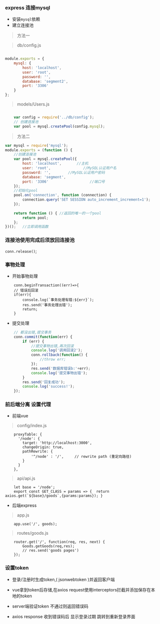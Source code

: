 ### express 连接mysql
- 安装`mysql`依赖
- 建立连接池 	

> 方法一

> db/config.js 

```js
	
module.exports = {
	mysql: {
		host: 'localhost',
		user: 'root',
		password: '',
		database: 'segment2',
		port: '3306'
	}
};

```
> models/Users.js

```js

	var config = require('../db/config');
	// 创建连接池
	var pool = mysql.createPool(config.mysql);

```


> 方法二

```js
var mysql = require('mysql');
module.exports = (function () {
    //创建连接池
    var pool = mysql.createPool({
        host: 'localhost',       //主机 
        user: 'root',               //MySQL认证用户名 
        password: '',        //MySQL认证用户密码 
        database: 'segment',
        port: '3306'                   //端口号 
    });
    //初始化pool
    pool.on('connection', function (connection) {
        connection.query('SET SESSION auto_increment_increment=1');
    });
    
    return function () { //返回的唯一的一个pool 
        return pool;
    };
})();   //立即调用函数

```



### 连接池使用完成后须放回连接池

`conn.release()`;

### 事物处理
- 开始事物处理
```
	conn.beginTransaction((err)=>{
	// 错误后回滚
    if(err){
        console.log(`事务处理有错:${err}`);
        res.send('事务处理出错');
        return;
    }
```

- 提交处理  
```js
	// 都没出错,提交事务
    conn.commit(function(err) {
        if (err) {
            //提交事物出错,再次回滚
            console.log('调用回滚2');
            conn.rollback(function() {
                //throw err;
            });
            res.send('数据库错误b:'+err);
            console.log('提交事物出错');
        }
        res.send('回复成功');
        console.log('success!');
    });
```

### 前后端分离 设置代理

- 前端vue

> config/index.js

```
	proxyTable: {
      '/node': {
        target: 'http://localhost:3000',
        changeOrigin: true,
        pathRewrite: {
            '^/node' : '/',     // rewrite path (重定向路径)
        }
      }
    },
```

> api/api.js  

```
	let base = '/node';
	export const GET_CLASS = params => {  return axios.get(`${base}/goods`,{params:params}); }

```

- 后端express

> app.js  

```
	app.use('/', goods);

```

> routes/goods.js  

```
	router.get('/', function(req, res, next) {
	    Goods.getGoods(req,res);
	    // res.send('goods pages')
	});

```

### 设置token

- 登录/注册时生成token,( jsonwebtoken )并返回客户端

- vue拿到token后存储,在axios request使用interceptors拦截并添加保存在本地的token

- server端验证token 不通过则返回错误码

- axios response 收到错误码后 显示登录过期 跳转到重新登录界面

